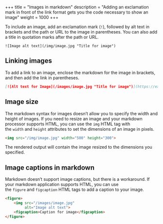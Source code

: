 +++
title = "Images in markdown"
description = "Adding an exclamation mark in front of the link format gets you the code necessary to show an image"
weight = 1000
+++

To include an image, add an exclamation mark (`!`), followed by alt text in brackets and the path or URL to the image in parentheses. You can also add a title in quotation marks after the path or URL.

```
![Image alt text](/img/image.jpg "Title for image")
```

## Linking images

To add a link to an image, enclose the markdown for the image in brackets, and then add the link in parentheses.

```markdown
[![Alt text for Image](/images/image.jpg "Title for image")](https://example-image-url.com/)
```

## Image size

The markdown syntax for images doesn’t allow you to specify the width and height of images. If you need to resize an image and your markdown processor supports HTML, you can use the `img` HTML tag with the `width` and `height` attributes to set the dimensions of an image in pixels.

```html
<img src="/img/image.jpg" width="500" height="300">
```

The rendered output will contain the image resized to the dimensions you specified.

## Image captions in markdown

Markdown doesn’t support image captions, but there is a workaround. If your markdown application supports HTML, you can use the `figure` and `figcaption` HTML tags to add a caption to your image.

```html
<figure>
    <img src="/images/image.jpg"
         alt="Image alt text">
    <figcaption>Caption for image</figcaption>
</figure>
```
